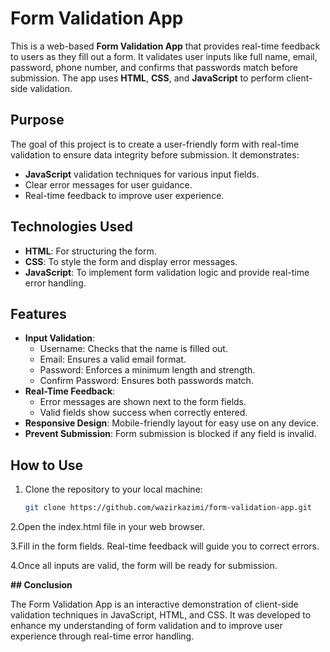 # Form Validation App

This is a web-based **Form Validation App** that provides real-time feedback to users as they fill out a form. It validates user inputs like full name, email, password, phone number, and confirms that passwords match before submission. The app uses **HTML**, **CSS**, and **JavaScript** to perform client-side validation.

## Purpose

The goal of this project is to create a user-friendly form with real-time validation to ensure data integrity before submission. It demonstrates:
- **JavaScript** validation techniques for various input fields.
- Clear error messages for user guidance.
- Real-time feedback to improve user experience.

## Technologies Used

- **HTML**: For structuring the form.
- **CSS**: To style the form and display error messages.
- **JavaScript**: To implement form validation logic and provide real-time error handling.

## Features

- **Input Validation**: 
  - Username: Checks that the name is filled out.
  - Email: Ensures a valid email format.
  - Password: Enforces a minimum length and strength.
  - Confirm Password: Ensures both passwords match.
- **Real-Time Feedback**: 
  - Error messages are shown next to the form fields.
  - Valid fields show success when correctly entered.
- **Responsive Design**: Mobile-friendly layout for easy use on any device.
- **Prevent Submission**: Form submission is blocked if any field is invalid.

## How to Use

1. Clone the repository to your local machine:
   ```bash
   git clone https://github.com/wazirkazimi/form-validation-app.git
2.Open the index.html file in your web browser.

3.Fill in the form fields. Real-time feedback will guide you to correct errors.

4.Once all inputs are valid, the form will be ready for submission.

**## Conclusion**

The Form Validation App is an interactive demonstration of client-side validation techniques in JavaScript, HTML, and CSS. It was developed to enhance my understanding of form validation and to improve user experience through real-time error handling.
